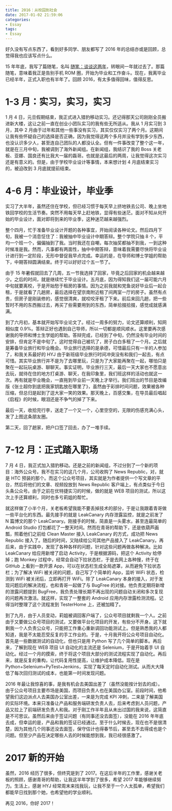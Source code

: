 ```yaml
---
title: 2016：从校园到社会
date: 2017-01-02 21:59:06
categories:
- Essay
tags:
- Essay
---
```


好久没有写点东西了，看到好多同学、朋友都写了 2016 年的总结亦或是回顾，总觉得我也应该写点什么。

15 年年底，我写了篇随笔，名叫 [随笔：谈谈这两年](/2015/12/27/Essay-20151227/)，转眼间一年就过去了。那篇随笔，意味着我正是告别手机 ROM 圈，开始为毕业和工作奋斗。现在，我离毕业已经半年，正式入职也有半年了。回顾 2016，有太多值得回味，值得反思。

<!-- more -->

# 1-3 月：实习，实习，实习

1 月 4 日，元旦假期结束，我正式进入猎豹移动实习。还记得那天公司刚刚全员搬进新大楼，这让之前一直在创业小团队实习的我有些无所适从。我从 1 月实习到 3 月，其中 2 月由于过年和其他一些事没有实习，其实仅仅实习了两个月。这期间让我有些怀疑自己的选择是否正确，因为我觉得这两个多月并没有学到多少东西，也没认识多少人，甚至连自己团队的人都没认全。但有一件事改变了整个这一年，就是在三月中旬，我被调到了海外新闻组。在新闻组，我结识了我的 Boss 关老板、亚娜、国良还有比我大一届的磊哥。也就是这最后的两周，让我觉得这次实习还是有意义的。但是，由于学校毕业设计等事情，本来想计划 4 月底结束实习的，被迫改到 3 月底就提前结束。

# 4-6 月：毕业设计，毕业季

实习了大半年，虽然还住在学校，但已经习惯于每天早上挤地铁去公司、晚上坐地铁回学校的生活节奏。突然不用每天早上赶地铁，显得有些迷茫。面对不知从何开始的毕业设计，面对即将到来的毕业季，这种迷茫越来越强烈。

整个四月，忙于准备毕业设计开题的各种事宜，开始阅读各种论文。然后四月下旬，我被一个消息怔住了：我被抽中毕业设计中期答辩。整个学院只抽 8 个，平均一个班一个，偏偏抽到了我。当时我还在自嘲，每次抽奖都抽不到我，一到这种时候准是我。然而，凡事都有两面性，抽中中期答辩，意味着我需要尽快将毕业设计进行到一定阶段，无形中督促我早点完成。幸运的是，在导师和博士学姐的帮助下，中期答辩圆满结束。终于可以好好过个五一节了。

由于 15 年暑假就回去了几周，五一节我选择了回家，毕竟之后回家的机会越来越少。之后的时间，就是继续忙于毕业设计。五月底，因为得知我们这一届可能六月中旬就要离校，于是开始愁于租房的事情。因为之前我就和党鱼说好毕业后一起合租，于是就看了几趟房，最后选择在望京南附近租了间两室一厅的房子。虽然有点贵，但房子是刚装修的，感觉很清爽，就咬咬牙租了下来。前后来回几趟，把一些暂时不用的东西搬过去，再买了些需要用到的东西，简单拾掇拾掇，感觉成就感满满。

到了六月初，基本就开始写毕业论文了。经过一周多的努力，论文还算顺利，知网相似度 0.9%。答辩正好也遇到自己导师，所以一切都是顺风顺水。这里要再次感谢我的导师和博士生学姐的帮助。答辩完成，已经到了中旬，仍然没有毕业时间的安排，但肯定不是中旬了。这时觉得自己被坑了，房子白白多租了一个月。之后就是筹备毕业旅行和毕业晚会。毕业旅行选择的是承德，可惜最后只有一半的人参加了，和我关系最好的 HYJ 由于新班级毕业旅行时间冲突没有和我们一起去，有点可惜。其实毕业旅行并不是为了去哪里玩，只是为了大家能再聚在一起，哪怕只是聚在一起玩玩桌游、聊聊天。事实证明，毕业旅行三天，最后一天大家也不愿意出去玩，就待在住的地方打桌游、聊天，在我印象里，我们班这样的活动也就这一次。再有就是毕业晚会，一直拖到毕业前一天晚上才举行。我们班出的节目是改编版《张士超你到底把我家钥匙放在哪里了》，虽然由于彩排时间问题，效果被各种压缩，但总归是起到了逗大家一笑的效果。那天晚上，百感交集，在导员最后唱起《启程》的时候，眼泪还是不争气的掉了下来。

最后一天，收拾完行李，送走了一个又一个，心里空空的，无限的伤感充满心头，发了上图这条朋友圈。

第二天，回了趟家，把户口签了回去，办了一堆手续。

# 7-12 月：正式踏入职场

7 月 4 日，我正式加入猎豹移动。还是之前的新闻组，不过分到了一个新的项目：海外公众号。我不在实习的这几个月，公司收购了 News Republic，对，就是 HTC 预装的那个。而这个公众号项目，其实就是为作者提供一个写文章的平台，然后将他们的文章、视频投放到 News Republic 客户端上，有点类似于今日头条公众号。由于之前在优特捷实习的时候，做的就是 WEB 项目的测试，所以这次上手还算顺利，同时也多亏莉姐的帮忙。

就这样做了小半个月，关老板希望我能不要丢掉技术的部分，于是让我跟着青哥做一些平台化的东西。最先接手的就是 LeakCanary 内存泄露监控，就是之前发了 N 篇博文的那个 LeakCanary。刚接手的时候，简直是一头雾水，甚至连最简单的 Android Studio 打包都花了一整天时间。然而在青哥的帮助下，还是依葫芦画瓢，照着他们之前给 Clean Master 接入 LeakCanary 的方式，成功把 News Republic 接入了。随后的时间，又陆续给公司其他产品接入了 LeakCanary。再后来，由于实践中，发现了各种各样的问题，针对这些问题再做各种解决。比如 LeakCanary 给应用新增了启动 Activity，于是根据源码，把这个 Activity 给停掉；跑 Monkey 过程中，经常会自动下拉状态栏，于是去网上各种搜，终于在 GitHub 上看到一款开源 App，可以在状态栏生成全局遮罩，从而避免下拉状态栏；为了解决 WiFi 被关闭的问题，自己写了个简单的 App，监听 WiFi 状态，检测到 WiFi 被关闭后，立即再打开 WiFi。除了 LeakCanary 本身的接入，对于发现问题后的解决流程，也和青哥一起做了与 BugFree 的对接。他负责定期将新增的泄露问题提到 BugFree，我负责处理长期不再出现的问题自动关闭和多次复现的问题再次激活。就这样，实现了一整套的 Android 应用内存泄露检测流程。记得当时整理了这个流程发到 TesterHome 上，还被加精了。

到了九月，由于人员变动，莉姐被调回客户端了，公众号项目就剩我一个人。之前由于又要做公众号项目的测试，又要做平台化项目的开发，有些分不开身。这下就剩我一个人负责公众号，只能把工作重心重新调回功能测试上。但是熟悉我的人都知道，我是不太能忍受反复的手工作业的。于是，十月我开将公众号项目自动化。首先是一些数据测试的自动化，但也只是用 Python 写了几个简单的脚本。再后来，了解到现在 WEB 项目 UI 自动化的主流还是 Selenium，于是开始着手 UI 自动化。经过一个月的摸索，终于将这个项目大部分的测试流程实现了自动化。再后来，就是反复的重构，让代码复用性提高，让维护成本降低。现在是 Python+Selenium+PyTest+Jenkins，实现了每天定时自动化测试。从而大大降低了每次回归测试的成本，也能第一时间发现问题。

2016 年最让我惊喜的事，是我有机会去美国出差了（虽然没能按计划去的成）。由于公众号项目主要市场是美国，而项目负责人也在美国办公室。前段时间，他希望我们这边派点人去美国办公室出差，一来是为完成 KPI 冲刺，二来是了解美国的实际环境。本来只准备让产品和服务端研发负责人去，后来考虑到人员问题，产品又拉上了前端研发负责人和我。对于刚工作半年且从未出过国的我来说，这简直是不可思议。虽然后来由于签证问题（有同事还没去面签），没能在 2016 年年底去成，但幸运的是，产品和我的签证已经通过。至于什么时候去，现在也不是很清楚，因为其他几个同事还没去面签，保守估计也得春节后，甚至去不去得成也是个问题。但至少产品在决定哪些人去的时候能想到我，我已经很感激了。

# 2017 新的开始

虽然，2016 经历了很多，但终究是到了 2017。在这后半年的工作里，感谢关老板的照顾，感谢青哥的帮助，让我这半年学到了很多，希望 2017 年能够继续努力。生活上，感谢 HYJ 经常周末来找我玩，让我不至于一个人太孤单，希望我们都能早日找到那个她，也希望他的学业顺利。

再见 2016，你好 2017！
